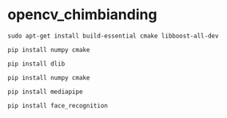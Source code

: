 # opencv_chimbianding

~~~
sudo apt-get install build-essential cmake libboost-all-dev

~~~


~~~
pip install numpy cmake

~~~


~~~
pip install dlib

~~~


~~~
pip install numpy cmake

~~~

~~~
pip install mediapipe

~~~


~~~
pip install face_recognition
~~~
